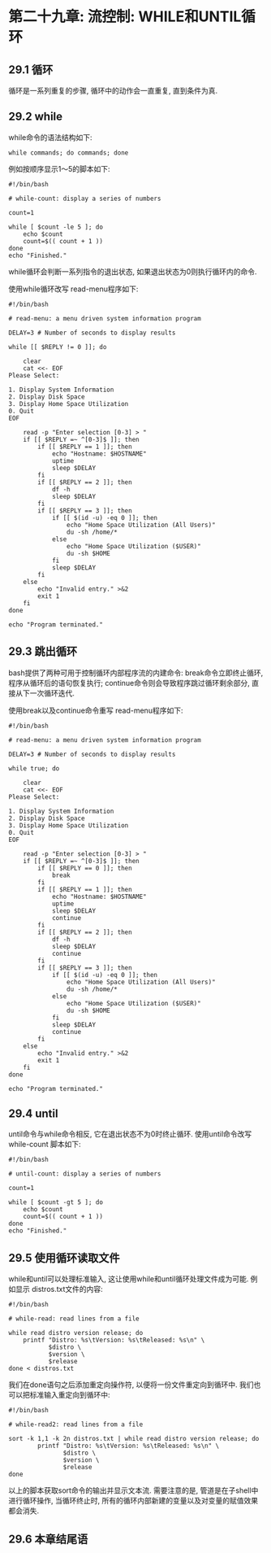 # 第二十九章: 流控制: WHILE和UNTIL循环 #

## 29.1 循环 ##

循环是一系列重复的步骤, 循环中的动作会一直重复, 直到条件为真.

## 29.2 while ##

while命令的语法结构如下:

```
while commands; do commands; done
```

例如按顺序显示1～5的脚本如下:

```
#!/bin/bash

# while-count: display a series of numbers

count=1

while [ $count -le 5 ]; do
    echo $count
    count=$(( count + 1 ))
done
echo "Finished."
```

while循环会判断一系列指令的退出状态, 如果退出状态为0则执行循环内的命令.

使用while循环改写 read-menu程序如下:

```
#!/bin/bash

# read-menu: a menu driven system information program

DELAY=3 # Number of seconds to display results

while [[ $REPLY != 0 ]]; do

    clear
    cat <<- EOF
Please Select:

1. Display System Information
2. Display Disk Space
3. Display Home Space Utilization
0. Quit
EOF

    read -p "Enter selection [0-3] > "
    if [[ $REPLY =~ ^[0-3]$ ]]; then
        if [[ $REPLY == 1 ]]; then
            echo "Hostname: $HOSTNAME"
            uptime
            sleep $DELAY
        fi
        if [[ $REPLY == 2 ]]; then
            df -h
            sleep $DELAY
        fi
        if [[ $REPLY == 3 ]]; then
            if [[ $(id -u) -eq 0 ]]; then
                echo "Home Space Utilization (All Users)"
                du -sh /home/*
            else
                echo "Home Space Utilization ($USER)"
                du -sh $HOME
            fi
            sleep $DELAY
        fi
    else
        echo "Invalid entry." >&2
        exit 1
    fi
done

echo "Program terminated."
```

## 29.3 跳出循环 ##

bash提供了两种可用于控制循环内部程序流的内建命令: break命令立即终止循环, 程序从循环后的语句恢复执行; continue命令则会导致程序跳过循环剩余部分, 直接从下一次循环迭代.

使用break以及continue命令重写 read-menu程序如下:

```
#!/bin/bash

# read-menu: a menu driven system information program

DELAY=3 # Number of seconds to display results

while true; do

    clear
    cat <<- EOF
Please Select:

1. Display System Information
2. Display Disk Space
3. Display Home Space Utilization
0. Quit
EOF

    read -p "Enter selection [0-3] > "
    if [[ $REPLY =~ ^[0-3]$ ]]; then
        if [[ $REPLY == 0 ]]; then
            break
        fi
        if [[ $REPLY == 1 ]]; then
            echo "Hostname: $HOSTNAME"
            uptime
            sleep $DELAY
            continue
        fi
        if [[ $REPLY == 2 ]]; then
            df -h
            sleep $DELAY
            continue
        fi
        if [[ $REPLY == 3 ]]; then
            if [[ $(id -u) -eq 0 ]]; then
                echo "Home Space Utilization (All Users)"
                du -sh /home/*
            else
                echo "Home Space Utilization ($USER)"
                du -sh $HOME
            fi
            sleep $DELAY
            continue
        fi
    else
        echo "Invalid entry." >&2
        exit 1
    fi
done

echo "Program terminated."
```

## 29.4 until ##

until命令与while命令相反, 它在退出状态不为0时终止循环. 使用until命令改写 while-count 脚本如下:

```
#!/bin/bash

# until-count: display a series of numbers

count=1

while [ $count -gt 5 ]; do
    echo $count
    count=$(( count + 1 ))
done
echo "Finished."
```

## 29.5 使用循环读取文件 ##

while和until可以处理标准输入, 这让使用while和until循环处理文件成为可能. 例如显示 distros.txt文件的内容:

```
#!/bin/bash

# while-read: read lines from a file

while read distro version release; do
    printf "Distro: %s\tVersion: %s\tReleased: %s\n" \
           $distro \
           $version \
           $release
done < distros.txt
```

我们在done语句之后添加重定向操作符, 以便将一份文件重定向到循环中.
我们也可以把标准输入重定向到循环中:

```
#!/bin/bash

# while-read2: read lines from a file

sort -k 1,1 -k 2n distros.txt | while read distro version release; do
        printf "Distro: %s\tVersion: %s\tReleased: %s\n" \
               $distro \
               $version \
               $release
done
```

以上的脚本获取sort命令的输出并显示文本流. 需要注意的是, 管道是在子shell中进行循环操作, 当循环终止时, 所有的循环内部新建的变量以及对变量的赋值效果都会消失.

## 29.6 本章结尾语 ##

